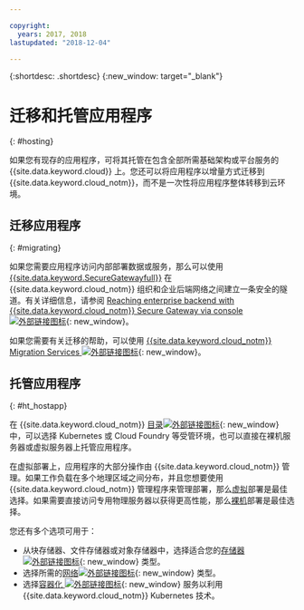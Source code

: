 ```yaml
---

copyright:
  years: 2017, 2018
lastupdated: "2018-12-04"

---
```


{:shortdesc: .shortdesc}
{:new_window: target="_blank"}

# 迁移和托管应用程序
{: #hosting}

如果您有现存的应用程序，可将其托管在包含全部所需基础架构或平台服务的 {{site.data.keyword.cloud}} 上。您还可以将应用程序以增量方式迁移到 {{site.data.keyword.cloud_notm}}，而不是一次性将应用程序整体转移到云环境。

## 迁移应用程序
{: #migrating}

如果您需要应用程序访问内部部署数据或服务，那么可以使用 [{{site.data.keyword.SecureGatewayfull}}](/docs/services/SecureGateway/index.html#getting-started-with-sg) 在 {{site.data.keyword.cloud_notm}} 组织和企业后端网络之间建立一条安全的隧道。有关详细信息，请参阅 [Reaching enterprise backend with {{site.data.keyword.cloud_notm}} Secure Gateway via console ![外部链接图标](../icons/launch-glyph.svg "外部链接图标")](https://developer.ibm.com/bluemix/2015/04/01/reaching-enterprise-backend-bluemix-secure-gateway/){: new_window}。

如果您需要有关迁移的帮助，可以使用 [{{site.data.keyword.cloud_notm}} Migration Services ![外部链接图标](../icons/launch-glyph.svg "外部链接图标")](https://www.ibm.com/cloud/migration-services){: new_window}。

## 托管应用程序
{: #ht_hostapp}

在 {{site.data.keyword.cloud_notm}} [目录![外部链接图标](../icons/launch-glyph.svg "外部链接图标")](https://{DomainName}/catalog/?taxonomyNavigation=apps){: new_window} 中，可以选择 Kubernetes 或 Cloud Foundry 等受管环境，也可以直接在裸机服务器或虚拟服务器上托管应用程序。

在虚拟部署上，应用程序的大部分操作由 {{site.data.keyword.cloud_notm}} 管理。如果工作负载在多个地理区域之间分布，并且您想要使用 {{site.data.keyword.cloud_notm}} 管理程序来管理部署，那么[虚拟](/docs/vsi/vsi_about.html)部署是最佳选择。如果需要直接访问专用物理服务器以获得更高性能，那么[裸机](/docs/bare-metal/index.html#getting-started)部署是最佳选择。

您还有多个选项可用于：
* 从块存储器、文件存储器或对象存储器中，选择适合您的[存储器![外部链接图标](../icons/launch-glyph.svg "外部链接图标")](https://{DomainName}/catalog/?taxonomyNavigation=apps&category=slstorage){: new_window} 类型。
* 选择所需的[网络![外部链接图标](../icons/launch-glyph.svg "外部链接图标")](https://{DomainName}/catalog/?taxonomyNavigation=apps&category=slnetwork){: new_window} 类型。
* 选择[容器化 ![外部链接图标](../icons/launch-glyph.svg "外部链接图标")](https://{DomainName}/catalog/?taxonomyNavigation=apps&category=containers){: new_window} 服务以利用 {{site.data.keyword.cloud_notm}} Kubernetes 技术。
